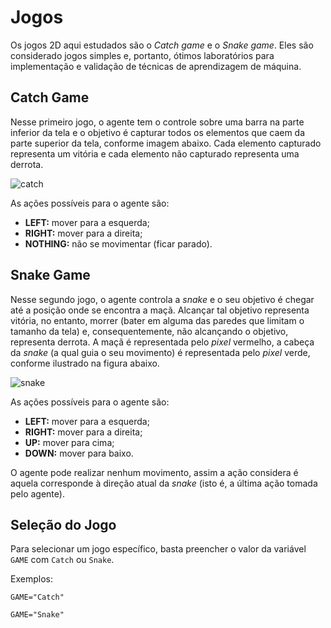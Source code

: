 # Jogos

Os jogos 2D aqui estudados são o _Catch game_ e o _Snake game_. Eles são considerado jogos simples e, portanto, ótimos laboratórios para implementação e validação de técnicas de aprendizagem de máquina.

## Catch Game

Nesse primeiro jogo, o agente tem o controle sobre uma barra na parte inferior da tela e o objetivo é capturar todos os elementos que caem da parte superior da tela, conforme imagem abaixo. Cada elemento capturado representa um vitória e cada elemento não capturado representa uma derrota. 

![catch](https://user-images.githubusercontent.com/26909849/153114688-2e1b4708-4ef9-4e9c-84c9-481be64f5213.png)

As ações possíveis para o agente são: 

- **LEFT:** mover para a esquerda;
- **RIGHT:** mover para a direita;
- **NOTHING:** não se movimentar (ficar parado). 

## Snake Game

Nesse segundo jogo, o agente controla a _snake_ e o seu objetivo é chegar até a posição onde se encontra a maçã. Alcançar tal objetivo representa vitória, no entanto, morrer (bater em alguma das paredes que limitam o tamanho da tela) e, consequentemente, não alcançando o objetivo, representa derrota. A maçã é representada pelo _pixel_ vermelho, a cabeça da _snake_ (a qual guia o seu movimento) é representada pelo _pixel_ verde, conforme ilustrado na figura abaixo.

![snake](https://user-images.githubusercontent.com/26909849/153115323-db853de4-cf08-4da0-83b0-200bee716631.png)

As ações possíveis para o agente são: 

- **LEFT:** mover para a esquerda;
- **RIGHT:** mover para a direita;
- **UP:** mover para cima;
- **DOWN:** mover para baixo. 

O agente pode realizar nenhum movimento, assim a ação considera é aquela corresponde à direção atual da _snake_ (isto é, a última ação tomada pelo agente).

## Seleção do Jogo

Para selecionar um jogo específico, basta preencher o valor da variável ```GAME``` com ```Catch``` ou ```Snake```.

Exemplos:

```
GAME="Catch"
```

```
GAME="Snake"
```
